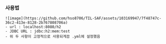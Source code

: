 ### 사용법
    ![image](https://github.com/hso8706/TIL-SAF/assets/103169947/7f48747c-36c2-413e-8128-2b767808706a)
    - url : localhost:8080/h2
    - JDBC URL : jdbc:h2:mem:test
    - 위 두 사항이 고정적으로 사용되게끔 .yml에 설정했음